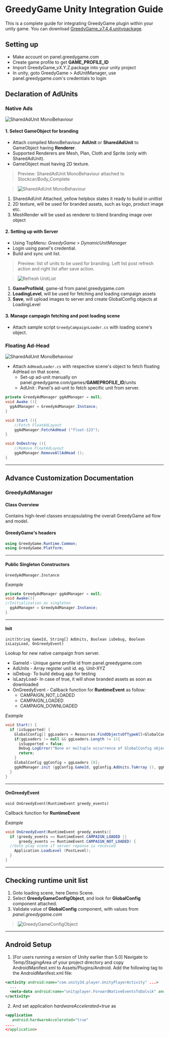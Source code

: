 GreedyGame Unity Integration Guide
===================

This is a complete guide for integrating GreedyGame plugin within your unity game. You can download [GreedyGame_v7.4.4.unitypackage](current-sdk/GreedyGame_v7.4.4.unitypackage).


## Setting up
* Make account on panel.greedygame.com
* Create game profile to get **GAME_PROFILE_ID**
* Import GreedyGame_vX.Y.Z.package into your unity project
* In unity, goto GreedyGame > AdUnitManager, use panel.greedygame.com's credentials to login

## Declaration of AdUnits
### Native Ads
![SharedAdUnit MonoBehaviour](https://raw.githubusercontent.com/GreedyGame/Unity-Sample/master/screen-shots/1_branded_game.png?raw=true "SharedAdUnit MonoBehaviour attached to Stockcar/Body_Complete" )

#### 1. Select GameObject for branding
* Attach compiled MonoBehaviour **AdUnit** or **SharedAdUnit**  to GameObject having **Renderer**.
* Supported Renderers are Mesh, Plan, Cloth and Sprite (only with SharedAdUnit).
* GameObject must having 2D texture.

> Preview: SharedAdUnit MonoBehaviour attached to Stockcar/Body_Complete

> ![SharedAdUnit MonoBehaviour](https://raw.githubusercontent.com/GreedyGame/Unity-Sample/master/screen-shots/2_attached_monobehaviour.png?raw=true "SharedAdUnit MonoBehaviour attached to Stockcar/Body_Complete" )
 1. SharedAdUnit Attached, yellow helpbox states it ready to build in unitlist
 2. 2D texture, will be used for branded assets, such as logo, product image etc.
 3. MeshRender will be used as renderer to blend branding image over object

#### 2. Setting up with Server
* Using TopMenu: *GreedyGame > DynamicUnitManager*
* Login using panel's credential.
* Build and sync unit list.

> Preview: list of units to be used for branding. Left list post refresh action and right list after save action.

> ![Refresh UnitList](https://raw.githubusercontent.com/GreedyGame/Unity-Sample/master/screen-shots/5_refresh_save.png?raw=true "list of units to be used for branding" )
 1. **GameProfileId**, game-id from panel.greedygame.com
 2. **LoadingLevel**, will be used for fetching and loading campaign assets
 3. **Save**, will upload images to server and create GlobalConfig objects at LoadingLevel

#### 3. Manage campagin fetching and post loading scene
* Attach sample script `GreedyCampaignLoader.cs` with loading scene's object.

### Floating Ad-Head

![SharedAdUnit MonoBehaviour](https://raw.githubusercontent.com/GreedyGame/Unity-Sample/master/screen-shots/7_float_ad.png?raw=true "SharedAdUnit MonoBehaviour attached to Stockcar/Body_Complete" )

* Attach `AdHeadLoader.cs` with respective scene's object to fetch floating AdHead on that scene.
  * Set-up ad-unit manually on panel.greedygame.com/games/**GAMEPROFILE_ID**/units 
  * AdUnit : Panel's ad-unit to fetch specific unit from server. 
```csharp
private GreedyAdManager ggAdManager = null;
void Awake (){
  ggAdManager = GreedyAdManager.Instance;
}

void Start (){
    //Fetch FloatAdLayout
    ggAdManager.FetchAdHead ("float-123");
}

void OnDestroy (){
    //Remove FloatAdLayout
    ggAdManager.RemoveAllAdHead ();
}
```

---

## Advance Customization Documentation

### GreedyAdManager
#### Class Overview
Contains high-level classes encapsulating the overall GreedyGame ad flow and model.

#### GreedyGame's headers 
```csharp
using GreedyGame.Runtime.Common;
using GreedyGame.Platform;
```
---

#### Public Singleton Constructors
`GreedyAdManager.Instance`

*Example*
```csharp
private GreedyAdManager ggAdManager = null;
void Awake(){
//Initialization as singleton
  ggAdManager = GreedyAdManager.Instance;
}
```
---

#### Init
`init(String GameId, String[] AdUnits, Boolean isDebug, Boolean isLazyLoad, OnGreedyEvent)`

Lookup for new native campaign from server.
* GameId - Unique game profile id from panel.greedygame.com
* AdUnits - Array register unit id. eg. Unit-XYZ
* isDebug- To build debug app for testing
* isLazyLoad- In case of true, it will show branded assets as soon as downloaded 
* OnGreedyEvent - Callback function for **RuntimeEvent** as follow:
  - CAMPAIGN_NOT_LOADED
  - CAMPAIGN_LOADED
  - CAMPAIGN_DOWNLOADED

*Example*
```csharp
void Start() {
  if (isSupported) {
    GlobalConfig[] ggLoaders = Resources.FindObjectsOfTypeAll<GlobalConfig> ();
    if(ggLoaders != null && ggLoaders.Length != 1){
      isSupported = false;
      Debug.LogError("None or multuple occurrence of GlobalConfig object found!");
      return;
    }
    GlobalConfig ggConfig = ggLoaders [0];
    ggAdManager.init (ggConfig.GameId, ggConfig.AdUnits.ToArray (), ggConfig.isDebug, ggConfig.isLazyLoad, OnGreedyEvent);
  }
}
```
---

#### OnGreedyEvent
`void OnGreedyEvent(RuntimeEvent greedy_events)`

Callback function for **RuntimeEvent**

*Example*
```csharp
void OnGreedyEvent(RuntimeEvent greedy_events){
  if (greedy_events == RuntimeEvent.CAMPAIGN_LOADED || 
      greedy_events == RuntimeEvent.CAMPAIGN_NOT_LOADED) {
  //Goto play scene if server reponse is recevied
    Application.LoadLevel (PostLevel);
  }
}
```
---

## Checking runtime unit list

1. Goto loading scene, here Demo Scene.
2. Select **GreedyGameConfigObject**, and look for **GlobalConfig** component attached.
3. Validate value of **GlobalConfig** component, with values from *panel.greedygame.com*

> ![GreedyGameConfigObject](https://raw.githubusercontent.com/GreedyGame/Unity-Sample/master/screen-shots/6_global_config.png?raw=true "Checking runtime unit list" )


---

## Android Setup
1. [For users running a version of Unity earlier than 5.0] Navigate to Temp/StagingArea of your project directory and copy AndroidManifest.xml to Assets/Plugins/Android. Add the following <meta-data> tag to the AndroidManifest.xml file:
  
  ```xml
  <activity android:name="com.unity3d.player.UnityPlayerActivity" ...>
    ...
    <meta-data android:name="unityplayer.ForwardNativeEventsToDalvik" android:value="true" />
  </activity>
  ```
2. And set application *hardwareAccelerated=true* as
  ```xml
  <application 
     android:hardwareAccelerated="true"
  ....
  </application>
  
  ```
